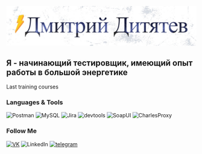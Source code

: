 ![Header](https://github.com/Test-Dmitry/Test-Dmitry/blob/main/assets/-07-04-2025.jpg)

## Я - начинающий тестировщик, имеющий опыт работы в большой энергетике 

Last training courses

### Languages & Tools
![Postman](https://shields.fly.dev/badge/-Postman-CCFF66?style=for-the-badge&logo=postman)
![MySQL](https://shields.fly.dev/badge/-MYSQL-66FFFF?style=for-the-badge&logo=mysql)
![Jira](https://shields.fly.dev/badge/-Jira-003399?style=for-the-badge&logo=jira)
![devtools](https://shields.fly.dev/badge/-Devtools-123412?style=for-the-badge&logo=GoogleChrome)
![SoapUI](https://shields.fly.dev/badge/-SOAPUI-FFFF66?style=for-the-badge&logo=)
![CharlesProxy](https://shields.fly.dev/badge/-CharlesProxy-CCFF66?style=for-the-badge&logo=proxy)

### Follow Me
[![VK](https://shields.fly.dev/badge/-VK-090909?style=for-the-badge&logo=VK)](https://vk.com/id71696038)
![LinkedIn](https://shields.fly.dev/badge/-LinkedIN-090909?style=for-the-badge&logo=LinkedIN)
[![telegram](https://shields.fly.dev/badge/-Tg-090909?style=for-the-badge&logo=telegram)](https://t.me/@Fisher060996)